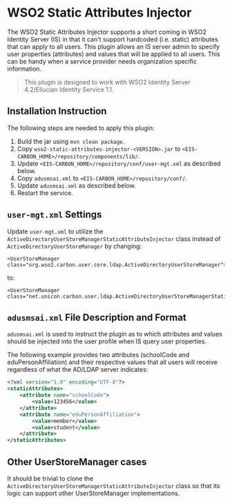WSO2 Static Attributes Injector
===============================

The WSO2 Static Attributes Injector supports a short coming in WSO2 Identity Server (IS) in that it can't support hardcoded (i.e. static) attributes that can apply to all users.
This plugin allows an IS server admin to specify user properties (attributes) and values that will be applied to all users. This can be handy when a service provider
needs organization specific information.  

> This plugin is designed to work with WSO2 Identity Server 4.2/Ellucian Identity Service 1.1.
 
## Installation Instruction

The following steps are needed to apply this plugin:

1. Build the jar using `mvn clean package`.
2. Copy `wso2-static-attributes-injector-<VERSION>.jar` to `<EIS-CARBON_HOME>/repository/components/lib/`.
3. Update `<EIS-CARBON_HOME>/repository/conf/user-mgt.xml` as described below.
4. Copy `adusmsai.xml` to `<EIS-CARBON_HOME>/repository/conf/`.
5. Update `adusmsai.xml` as described below.
6. Restart the service.

## `user-mgt.xml` Settings
Update `user-mgt.xml` to utilize the `ActiveDirectoryUserStoreManagerStaticAttributeInjector` class instead of 
`ActiveDirectoryUserStoreManager` by changing:
 
```
<UserStoreManager class="org.wso2.carbon.user.core.ldap.ActiveDirectoryUserStoreManager">
```

to:

```
<UserStoreManager class="net.unicon.carbon.user.ldap.ActiveDirectoryUserStoreManagerStaticAttributeInjector">
```

## `adusmsai.xml` File Description and Format

`adusmsai.xml` is used to instruct the plugin as to which attributes and values should be injected into the user profile when IS query user properties.

The following example provides two attributes (schoolCode and eduPersonAffiliation) and their respective values that all users will receive regardless of what the AD/LDAP server indicates:

```xml
<?xml version="1.0" encoding="UTF-8"?>
<staticAttributes>
    <attribute name="schoolCode">
        <value>123456</value>
    </attribute>
    <attribute name="eduPersonAffiliation">
        <value>member</value>
        <value>student</value>
    </attribute>
</staticAttributes>
```

## Other UserStoreManager cases
It should be trivial to clone the `ActiveDirectoryUserStoreManagerStaticAttributeInjector` class so that its logic can support other UserStoreManager implementations.
